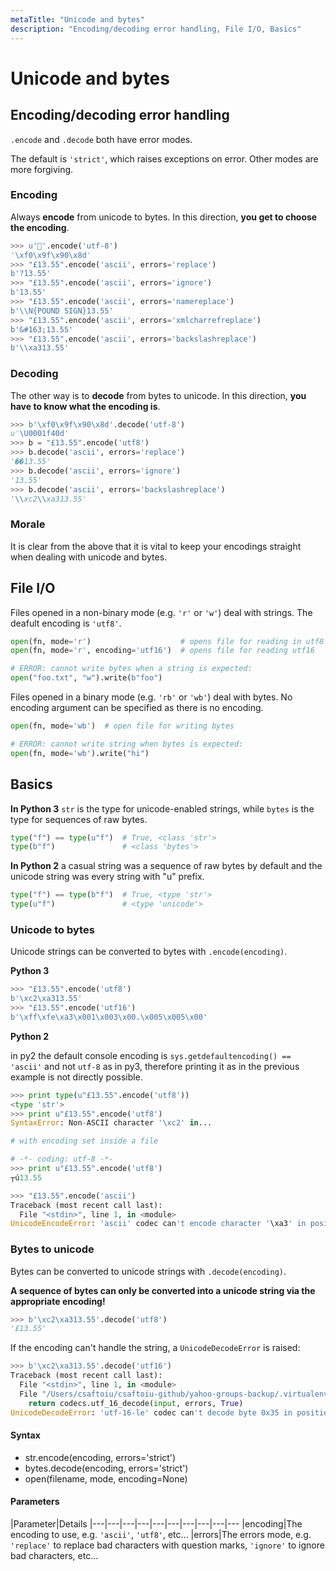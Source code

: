 ```yaml
---
metaTitle: "Unicode and bytes"
description: "Encoding/decoding error handling, File I/O, Basics"
---
```


# Unicode and bytes



## Encoding/decoding error handling


`.encode` and `.decode` both have error modes.

The default is `'strict'`, which raises exceptions on error. Other modes are more forgiving.

### Encoding

Always **encode** from unicode to bytes.  In this direction, **you get to choose the encoding**.

```py
>>> u'🐍'.encode('utf-8')
'\xf0\x9f\x90\x8d'
>>> "£13.55".encode('ascii', errors='replace')
b'?13.55'
>>> "£13.55".encode('ascii', errors='ignore')
b'13.55'
>>> "£13.55".encode('ascii', errors='namereplace')
b'\\N{POUND SIGN}13.55'
>>> "£13.55".encode('ascii', errors='xmlcharrefreplace')
b'&#163;13.55'
>>> "£13.55".encode('ascii', errors='backslashreplace')
b'\\xa313.55'

```

### Decoding

The other way is to **decode** from bytes to unicode.   In this direction, **you have to know what the encoding is**.

```py
>>> b'\xf0\x9f\x90\x8d'.decode('utf-8')
u'\U0001f40d'
>>> b = "£13.55".encode('utf8')
>>> b.decode('ascii', errors='replace')
'��13.55'
>>> b.decode('ascii', errors='ignore')
'13.55'
>>> b.decode('ascii', errors='backslashreplace')
'\\xc2\\xa313.55'

```

### Morale

It is clear from the above that it is vital to keep your encodings straight when dealing with unicode and bytes.



## File I/O


Files opened in a non-binary mode (e.g. `'r'` or `'w'`) deal with strings. The deafult encoding is `'utf8'`.

```py
open(fn, mode='r')                    # opens file for reading in utf8
open(fn, mode='r', encoding='utf16')  # opens file for reading utf16

# ERROR: cannot write bytes when a string is expected:
open("foo.txt", "w").write(b"foo")

```

Files opened in a binary mode (e.g. `'rb'` or `'wb'`) deal with bytes. No encoding argument can be specified as there is no encoding.

```py
open(fn, mode='wb')  # open file for writing bytes

# ERROR: cannot write string when bytes is expected:
open(fn, mode='wb').write("hi")

```



## Basics


**In Python 3** `str` is the type for unicode-enabled strings, while `bytes` is the type for sequences of raw bytes.

```py
type("f") == type(u"f")  # True, <class 'str'>
type(b"f")               # <class 'bytes'>

```

**In Python 2** a casual string was a sequence of raw bytes by default and the unicode string was every string with "u" prefix.

```py
type("f") == type(b"f")  # True, <type 'str'>
type(u"f")               # <type 'unicode'>

```

### Unicode to bytes

Unicode strings can be converted to bytes with `.encode(encoding)`.

**Python 3**

```py
>>> "£13.55".encode('utf8')
b'\xc2\xa313.55'
>>> "£13.55".encode('utf16')
b'\xff\xfe\xa3\x001\x003\x00.\x005\x005\x00'

```

**Python 2**

in py2 the default console encoding is `sys.getdefaultencoding() == 'ascii'` and not `utf-8` as in py3, therefore printing it as in the previous example is not directly possible.

```py
>>> print type(u"£13.55".encode('utf8'))
<type 'str'>
>>> print u"£13.55".encode('utf8')
SyntaxError: Non-ASCII character '\xc2' in...

# with encoding set inside a file

# -*- coding: utf-8 -*-
>>> print u"£13.55".encode('utf8')
┬ú13.55

```

```py
>>> "£13.55".encode('ascii')
Traceback (most recent call last):
  File "<stdin>", line 1, in <module>
UnicodeEncodeError: 'ascii' codec can't encode character '\xa3' in position 0: ordinal not in range(128)

```

### Bytes to unicode

Bytes can be converted to unicode strings with `.decode(encoding)`.

**A sequence of bytes can only be converted into a unicode string via the appropriate encoding!**

```py
>>> b'\xc2\xa313.55'.decode('utf8')
'£13.55'

```

If the encoding can't handle the string, a `UnicodeDecodeError` is raised:

```py
>>> b'\xc2\xa313.55'.decode('utf16')
Traceback (most recent call last):
  File "<stdin>", line 1, in <module>
  File "/Users/csaftoiu/csaftoiu-github/yahoo-groups-backup/.virtualenv/bin/../lib/python3.5/encodings/utf_16.py", line 16, in decode
    return codecs.utf_16_decode(input, errors, True)
UnicodeDecodeError: 'utf-16-le' codec can't decode byte 0x35 in position 6: truncated data

```



#### Syntax


- str.encode(encoding, errors='strict')
- bytes.decode(encoding, errors='strict')
- open(filename, mode, encoding=None)



#### Parameters


|Parameter|Details
|---|---|---|---|---|---|---|---|---|---
|encoding|The encoding to use, e.g. `'ascii'`, `'utf8'`, etc...
|errors|The errors mode, e.g. `'replace'` to replace bad characters with question marks, `'ignore'` to ignore bad characters, etc...

